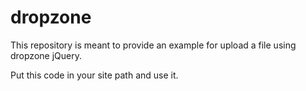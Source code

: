 # dropzone

This repository is meant to provide an example for upload a file using dropzone jQuery.

Put this code in your site path and use it.
